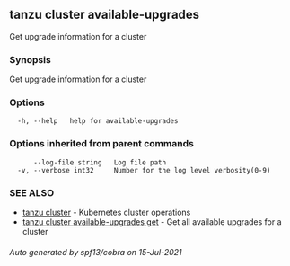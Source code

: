 ## tanzu cluster available-upgrades

Get upgrade information for a cluster

### Synopsis

Get upgrade information for a cluster

### Options

```
  -h, --help   help for available-upgrades
```

### Options inherited from parent commands

```
      --log-file string   Log file path
  -v, --verbose int32     Number for the log level verbosity(0-9)
```

### SEE ALSO

* [tanzu cluster](tanzu_cluster.md)     - Kubernetes cluster operations
* [tanzu cluster available-upgrades get](tanzu_cluster_available-upgrades_get.md)     - Get all available upgrades for a cluster

###### Auto generated by spf13/cobra on 15-Jul-2021

